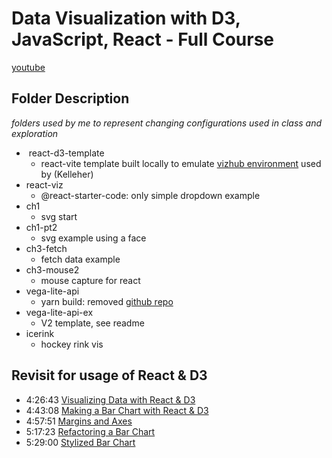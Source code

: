# Data Visualization with D3, JavaScript, React - Full Course
[youtube](https://www.youtube.com/watch?v=2LhoCfjm8R4&t=3009s)

## Folder Description
_folders used by me to represent changing configurations used in class and exploration_

-  react-d3-template
  - react-vite template built locally to emulate [vizhub environment](https://vizhub.com) used by (Kelleher)
- react-viz
  - @react-starter-code: only simple dropdown example
- ch1
  - svg start
- ch1-pt2 
  - svg example using a face 
- ch3-fetch
  - fetch data example
- ch3-mouse2
  - mouse capture for react
- vega-lite-api
  - yarn build: removed [github repo](https://vega.github.io/vega-lite-api/)
- vega-lite-api-ex
  - V2 template, see readme
- icerink
  - hockey rink vis


## Revisit for usage of React & D3

- 4:26:43 [Visualizing Data with React & D3](https://www.youtube.com/redirect?event=video_description&redir_token=QUFFLUhqbGhQRlkxSmpSRm9Ca3N3VFppRjVuVVVldHo5Z3xBQ3Jtc0ttMTRObng4VWVsX1IwNUhMMDRvWG85cFN0b3Y2V016a2FaeVFxZHhMdnN3eDZSMFh1VHJJX1pzbzhxMXlJVHlkUmY5dVNTdTBqV21kX0pNdFVLd2kwalBsaHJIMEVQYjJtamtwVmh5MG90OHhRZUVrbw&q=https%3A%2F%2Fvizhub.com%2Fcurran%2F1e2e55a2c06b478586a7ea8e1403b13e&v=2LhoCfjm8R4)
- 4:43:08 [Making a Bar Chart with React & D3](https://www.youtube.com/redirect?event=video_description&redir_token=QUFFLUhqbFNWMFNjampua19Vb28wVV9ILXF4Y2Rqdnd0QXxBQ3Jtc0tuem8tMUo1YkZoNGh2cVFnbUdWN3FrX2lVT3N5YlBjQVZ6M3FFQnRMTVNsS2tjREhUWHRFSk9KTFFHTWZoa1NPaDJxYTVsR3d0TUFrQ2FqLTBqaXFrYU1xTURtM0ZIU1VPTnZ2NDdfcGViVDNXeVhFQQ&q=https%3A%2F%2Fvizhub.com%2Fcurran%2F72d56b59a206431090081f2b9ab14873&v=2LhoCfjm8R4)
- 4:57:51 [Margins and Axes](https://www.youtube.com/redirect?event=video_description&redir_token=QUFFLUhqbjNwektJbVRJcG4zSEhFTzJXZDM1UXRWNk9qd3xBQ3Jtc0tsN2tHNUNsa2FoY3RlTUpKc0phNnZ1djRtRnFvSEpodE1MNml6Ylk5QkhJTGxZdFJldkxOMWRXejJlRjRxcEZST2lDZWJ4LXZIb1p0eTRJVy11YWRucDNYS0RHdXRrc0dmY3g1TFVZVzJHN2pTeGszZw&q=https%3A%2F%2Fvizhub.com%2Fcurran%2Fb9069ad0a02c4ab5b29f0b8dcb447396&v=2LhoCfjm8R4)
- 5:17:23 [Refactoring a Bar Chart](https://www.youtube.com/redirect?event=video_description&redir_token=QUFFLUhqblJMZGYyWmhXNFVuejQ3cGdEMHhDaVNoSU41Z3xBQ3Jtc0tuRWI0dnVVelMtOXJRNU4tVWJhLVVzVEFQdXRLR09Lci12SnBWMG1vSHpYSVVsWklOV2szMi04a1BaNG4wdkw3bXBpYzlISVFFZEQwOTZvR1JrV3hYTkhST2NzODdtajVSLTNnNW5hVXl3a0VPdV9jQQ&q=https%3A%2F%2Fvizhub.com%2Fcurran%2F4624fb61b2e34c208bad8e211eea90e9&v=2LhoCfjm8R4)
- 5:29:00 [Stylized Bar Chart](https://www.youtube.com/redirect?event=video_description&redir_token=QUFFLUhqbDhCVEZzNGNKRENZSUVjNGZkWGg5V1JIY1ZWZ3xBQ3Jtc0tudzNrV3ZiWjQ3WWx4dkt5TUs1b2E3b09UbzlqVnppV2RxUGxQd3NockNrZTNXOEp6V0lZenl0TElUeVBqckctNkJyY2c1MFI1Yk5WRk5uRTItYjlFeVVYLXp3d1VmWjQyLThUUzdxQ1ZiY0JiVXQyYw&q=https%3A%2F%2Fvizhub.com%2Fcurran%2F32dfc8d2393844c6a5b9d199d9a35946&v=2LhoCfjm8R4)